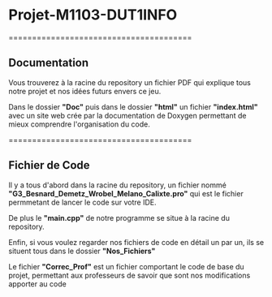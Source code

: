 # Projet-M1103-DUT1INFO
=======================================

## Documentation
<p>Vous trouverez à la racine du repository un fichier PDF qui explique tous notre projet et nos idées futurs envers ce jeu.</p>
<p>Dans le dossier <strong>"Doc"</strong> puis dans le dossier <strong>"html"</strong> un fichier <strong>"index.html"</strong> avec un site web crée par la documentation de Doxygen permettant de mieux comprendre l'organisation du code.</p>
=======================================

## Fichier de Code
<p>Il y a tous d'abord dans la racine du repository, un fichier nommé <strong>"G3_Besnard_Demetz_Wrobel_Melano_Calixte.pro"</strong> qui est le fichier permmetant de lancer le code sur votre IDE.</p>
<p>De plus le <strong>"main.cpp"</strong> de notre programme se situe à la racine du repository.</p>
<p>Enfin, si vous voulez regarder nos fichiers de code en détail un par un, ils se situent tous dans le dossier <strong>"Nos_Fichiers"</strong></p>
<p>Le fichier <strong>"Correc_Prof"</strong> est un fichier comportant le code de base du projet, permettant aux professeurs de savoir que sont nos modifications apporter au code</p>
